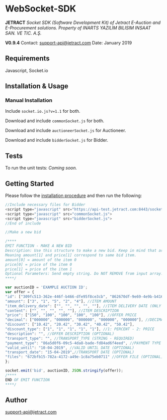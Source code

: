 
# WebSocket-SDK

**JETRACT**
*Socket SDK (Software Development Kit) of Jetract E-Auction and E-Procurement solutions.
Property of INARTS YAZILIM BILISIM INSAAT SAN. VE TIC. A.Ş.*

**V0.9.4**
Contact: support-api@jetract.com
Date: January 2019

## Requirements

Javascript, Socket.io

## Installation & Usage

### Manual Installation
Include `socket.io.js?v=1.1` for both.

Download and include `commonSocket.js` for both.

Download and include `auctioneerSocket.js` for Auctioneer.

Download and include `bidderSocket.js` for Bidder.

## Tests

To run the unit tests:
*Coming soon.*

## Getting Started

Please follow the [installation procedure](#installation--usage) and then run the following:

```javascript
//Include necessary files for Bidder
<script type="javascript" src="https://api-test.jetract.com:8443/socket.io/socket.io.js?v=1.1"></script>
<script type="javascript" src="commonSocket.js">
<script type="javascript" src="bidderSocket.js">
//End of include

//Make a new bid

/****
EMIT FUNCTION - MAKE A NEW BID
Description: Use this structure to make a new bid. Keep in mind that array data inputs are sorted accordingly if you have multiple items in auction.
Meaning amount[1] and price[1] correspond to same bid item.
amount[0] = amount of the item 0
price[0] = price of the item 0
price[1] = price of the item 1
Optional Parameters: Send empty string. Do NOT REMOVE from input array.
****/

var auctionID = 'EXAMPLE AUCTION ID';
var offer = {
"id": ["309fc513-362e-446f-b466-dfe95f8ce3cb", "862670df-9e69-4e9b-b416-10246033c818", "9d8fdb64-c1f3-4a6b-a04e-9085d47f66ec", "6f989df1-fb1a-4547-ab73-94d3247b9295", "cbd17951-931c-472f-8ba0-ed39858d2d8f"], //ITEM ID
"amount": ["3", "1", "5", "2", "4"], //ITEM AMOUNT
"item_delivery_date": ["", "", "", "", ""], //ITEM DELIVERY DATE (ONLY IF THE requestDeliveryDateForItems IS TURNED ON)
"content": ["", "", "", "", ""], //ITEM DESCRIPTION
"price": ["150", "100", "100", "100", "100"], //OFFER PRICE
"decimal": ["000000", "000000", "000000", "000000", "000000"], //DECIMAL PART OF THE OFFER
"discount": ["10.42", "20.42", "30.42", "40.42", "50.42"],
"discount_type": ["1", "1", "1", "1", "1"], //1: PERCENT - 2: PRICE
"description": "", //OFFER DESCRIPTION (OPTIONAL)
"transport_type": "", //TRANSPORT_TYPE (STRING - REQUIRED)
"payment_type": "86a5d0f6-09c5-4da8-bade-fd84ad6f4eed", //PAYMENT TYPE ID (REQUIRED)
"valid_until": "10-04-2019", //VALID UNTIL DATE (OPTIONAL)
"transport_date": "15-04-2019",//TRANSPORT DATE (OPTIONAL)
"files": "672bfb15-782a-4172-a49e-1c8a75eb0711" //OFFER FILE (OPTIONAL)
};

socket.emit('bid', auctionID, JSON.stringify(offer));
/****
END OF EMIT FUNCTION
****/
```


## Author

support-api@jetract.com


